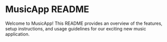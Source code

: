 # MusicApp README
Welcome to MusicApp! This README provides an overview of the features, setup instructions, and usage guidelines for our exciting new music application.
